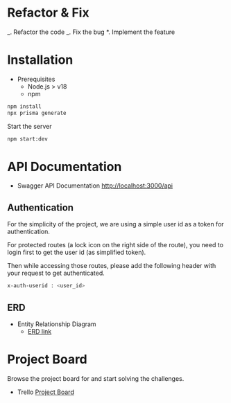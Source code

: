 # Refactor & Fix

_. Refactor the code
_. Fix the bug
\*. Implement the feature

# Installation

- Prerequisites
  - Node.js > v18
  - npm

```bash
npm install
npx prisma generate
```

Start the server

```bash
npm start:dev
```

# API Documentation

- Swagger API Documentation [http://localhost:3000/api](http://localhost:3000/api)

## Authentication

For the simplicity of the project, we are using a simple user id as a token for authentication.

For protected routes (a lock icon on the right side of the route), you need to login first to get the user id (as simplified token).

Then while accessing those routes, please add the following header with your request to get authenticated.

```bash
x-auth-userid : <user_id>
```

## ERD

- Entity Relationship Diagram
  - [ERD link](https://mermaid.live/edit#pako:eNqNkt9rwjAQx_-Vcs9VbNM2Lm8b82kDYbKXUZDYHhq0SUlSnKv935dWZcVW2D1dvlzuPvejhkzlCAxQvwq-1bzwUuk5-1wtPrz64rcmq2KD2hP5n2SsFnLrYcHFYaBKXuBALLkxR6WvOZpUXpyX5fKtX-saPVLLCnsYpuWV3Sm9Hi2Zo8m0KK1QctBMqUWGA7UyqNfinnH1_L74H-NGqf26r4_lfUxx4-YW7xC6lZzPk4mqLyNjnjpK1GYnyt4gG9VFdMDMM_yAkxapl2MkooUDHwrUbpu5u4eu1RTsDt1QgTk353qfQiobF-cmrlYnmQGzukIfqrLlvV7QTSy5_FKq_wRWwzewgEbTIJwlNIrJPKSRDydghEyjmCaE0DAMwvnTLGp8-On-B9NZEiUxpSSgNCY0SJpfJZHOfQ)

# Project Board

Browse the project board for and start solving the challenges.

- Trello [Project Board](https://trello.com/invite/b/xZd19p0u/ATTI37a4a2ff0d4ce97929d0fd436b99a63dDD00AACF/pm-refactor-fix)
